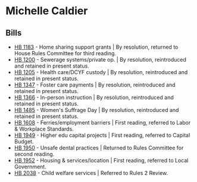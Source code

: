 # Michelle Caldier
## Bills
* [HB 1183](/bill/2021-22/hb/1183/) - Home sharing support grants | By resolution, returned to House Rules Committee for third reading.
* [HB 1200](/bill/2021-22/hb/1200/) - Sewerage systems/private op. | By resolution, reintroduced and retained in present status.
* [HB 1205](/bill/2021-22/hb/1205/) - Health care/DCYF custody | By resolution, reintroduced and retained in present status.
* [HB 1347](/bill/2021-22/hb/1347/) - Foster care payments | By resolution, reintroduced and retained in present status.
* [HB 1366](/bill/2021-22/hb/1366/) - In-person instruction | By resolution, reintroduced and retained in present status.
* [HB 1485](/bill/2021-22/hb/1485/) - Women's Suffrage Day | By resolution, reintroduced and retained in present status.
* [HB 1608](/bill/2021-22/hb/1608/) - Ferries/employment barriers | First reading, referred to Labor & Workplace Standards.
* [HB 1949](/bill/2021-22/hb/1949/) - Higher edu capital projects | First reading, referred to Capital Budget.
* [HB 1950](/bill/2021-22/hb/1950/) - Unsafe dental practices | Returned to Rules Committee for second reading.
* [HB 1952](/bill/2021-22/hb/1952/) - Housing & services/location | First reading, referred to Local Government.
* [HB 2038](/bill/2021-22/hb/2038/) - Child welfare services | Referred to Rules 2 Review.
